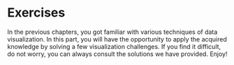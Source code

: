 # Exercises

In the previous chapters, you got familiar with various techniques of data visualization. In this part, you will have the opportunity to apply the acquired knowledge by solving a few visualization challenges. If you find it difficult, do  not worry, you can always consult the solutions we have provided. Enjoy!

